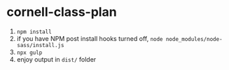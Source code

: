 # cornell-class-plan

1. `npm install`
2. if you have NPM post install hooks turned off, `node node_modules/node-sass/install.js`
3. `npx gulp`
4. enjoy output in `dist/` folder
